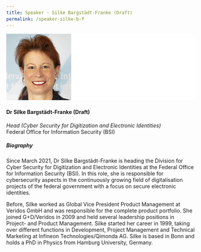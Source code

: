 ```yaml
---
title: Speaker - Silke Bargstädt-Franke (Draft)
permalink: /speaker-silke-b-f
---
```

![Silke Bargstadt-Franke](/images/speakers/Bargstadt-Franke-Silke.jpg)

#### **Dr Silke Bargstädt-Franke (Draft)**

*Head (Cyber Security for Digitization and Electronic Identities)*  
 Federal Office for Information Security (BSI)

##### **Biography**

Since March 2021, Dr Silke Bargstädt-Franke is heading the Division for Cyber Security for Digitization and Electronic Identities at the Federal Office for Information Security (BSI). In this role, she is responsible for cybersecurity aspects in the continuously growing field of digitalisation projects of the federal government with a focus on secure electronic identities.

Before, Silke worked as Global Vice President Product Management at Veridos GmbH and was responsible for the complete product portfolio. She joined G+D/Veridos in 2009 and held several leadership positions in Project- and Product Management. Silke started her career in 1999, taking over different functions in Development, Project Management and Technical Marketing at Infineon Technologies/Qimonda AG. Silke is based in Bonn and holds a PhD in Physics from Hamburg University, Germany.
